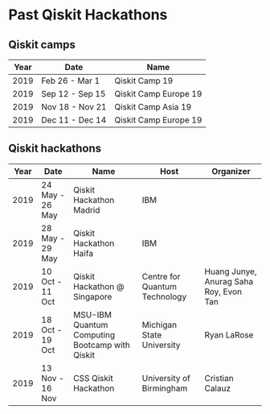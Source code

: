 # Past Qiskit Hackathons

 ## Qiskit camps

 | Year | Date            | Name                  |
 |------|-----------------|-----------------------|
 | 2019 | Feb 26 - Mar 1  | Qiskit Camp 19        |
 | 2019 | Sep 12 - Sep 15 | Qiskit Camp Europe 19 |
 | 2019 | Nov 18 - Nov 21 | Qiskit Camp Asia 19   |
 | 2019 | Dec 11 - Dec 14 | Qiskit Camp Europe 19 |

 ## Qiskit hackathons

 | Year | Date            | Name                                           | Host                          | Organizer                              |
 |------|-----------------|------------------------------------------------|-------------------------------|----------------------------------------|
 | 2019 | 24 May - 26 May | Qiskit Hackathon Madrid                        | IBM                           |                                        |
 | 2019 | 28 May - 29 May | Qiskit Hackathon Haifa                         | IBM                           |                                        |
 | 2019 | 10 Oct - 11 Oct | Qiskit Hackathon @ Singapore                   | Centre for Quantum Technology | Huang Junye, Anurag Saha Roy, Evon Tan |
 | 2019 | 18 Oct - 19 Oct | MSU-IBM Quantum Computing Bootcamp with Qiskit | Michigan State University     | Ryan LaRose                            |
 | 2019 | 13 Nov - 16 Nov | CSS Qiskit Hackathon                           | University of Birmingham      | Cristian Calauz                        |
